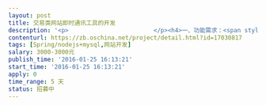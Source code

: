 ```yaml
---                
layout: post       
title: 交易类网站即时通讯工具的开发           
description: '<p>                        </p><h4>一、功能需求：<span style="color: rgb(51, 51, 51); font-size: 14px;">用于网站中用户进行即时沟通，发布图片，并可以提取数据。</span></h4><h4><span style="font-size: 1.1em;">二、技术要求：</span></h4><h4>Spring/nodejs+mysql</h4><h4>【业务需求】</h4><p>网站上用户可以相互即时交流</p><p></p><h4>【人员要求】</h4><h4><span style="font-size: 1.1em;">数据库设计、源代码（详细的注释），sample</span></h4><p></p><h4>【交付要求】</h4><p>分阶段支付费用。</p><p>                    </p>'     
contenturl: https://zb.oschina.net/project/detail.html?id=17030817      
tags: [Spring/nodejs+mysql,网站开发]            
salary: 3000-3000元          
publish_time: '2016-01-25 16:13:21'         
start_time: '2016-01-25 16:13:21'           
apply: 0                   
time_range: 5 天              
status: 招募中                  
---                 
```


